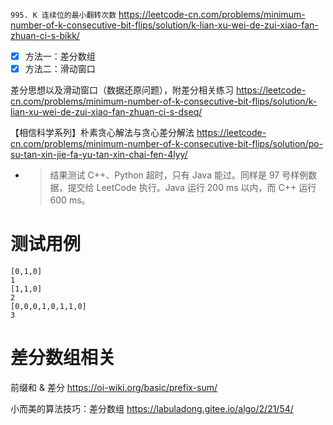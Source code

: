 
`995. K 连续位的最小翻转次数` https://leetcode-cn.com/problems/minimum-number-of-k-consecutive-bit-flips/solution/k-lian-xu-wei-de-zui-xiao-fan-zhuan-ci-s-bikk/
- [x] 方法一：差分数组
- [x] 方法二：滑动窗口

差分思想以及滑动窗口（数据还原问题），附差分相关练习 https://leetcode-cn.com/problems/minimum-number-of-k-consecutive-bit-flips/solution/k-lian-xu-wei-de-zui-xiao-fan-zhuan-ci-s-dseq/

【相信科学系列】朴素贪心解法与贪心差分解法 https://leetcode-cn.com/problems/minimum-number-of-k-consecutive-bit-flips/solution/po-su-tan-xin-jie-fa-yu-tan-xin-chai-fen-4lyy/
- > 结果测试 C++、Python 超时，只有 Java 能过。同样是 97 号样例数据，提交给 LeetCode 执行。Java 运行 200 ms 以内，而 C++ 运行 600 ms。

# 测试用例

```
[0,1,0]
1
[1,1,0]
2
[0,0,0,1,0,1,1,0]
3
```

# 差分数组相关

前缀和 & 差分 https://oi-wiki.org/basic/prefix-sum/

小而美的算法技巧：差分数组 https://labuladong.gitee.io/algo/2/21/54/
